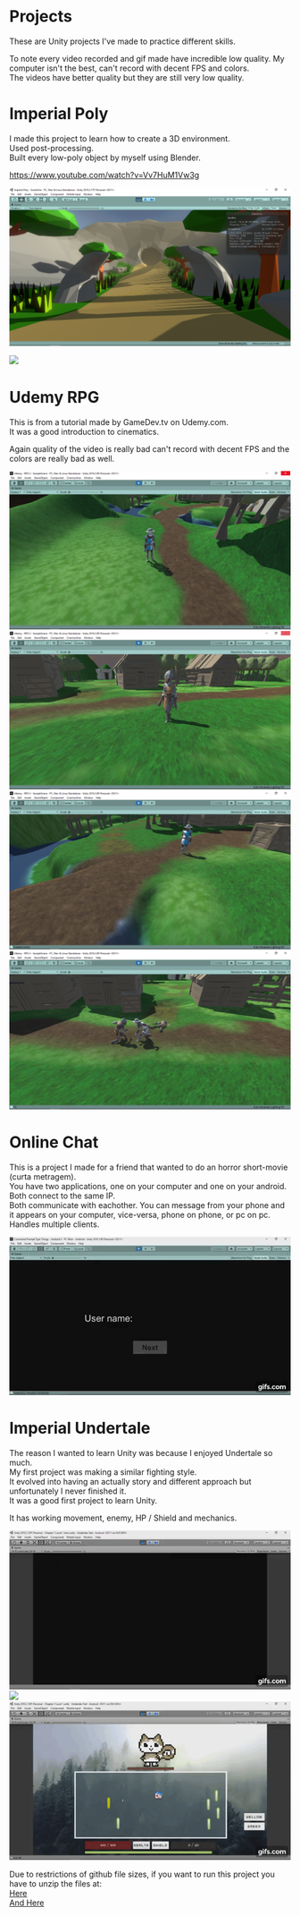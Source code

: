 # Projects

These are Unity projects I've made to practice different skills.

To note every video recorded and gif made have incredible low quality. My computer isn't the best, can't record with decent FPS and colors.\
The videos have better quality but they are still very low quality.

# Imperial Poly

I made this project to learn how to create a 3D environment.\
Used post-processing.\
Built every low-poly object by myself using Blender.

https://www.youtube.com/watch?v=Vv7HuM1Vw3g

![GitHub Logo](/Extras/Pictures/Imperial%20Poly1.png)

<img src="https://github.com/Olbrien/unity-projects/blob/main/Extras/Pictures/ImperialPoly1.gif">

# Udemy RPG 

This is from a tutorial made by GameDev.tv on Udemy.com.\
It was a good introduction to cinematics.

Again quality of the video is really bad can't record with decent FPS and the colors are really bad as well.

![GitHub Logo](https://github.com/Olbrien/unity-projects/blob/main/Extras/Pictures/Udemy%20RPG1.png)\
![GitHub Logo](https://github.com/Olbrien/unity-projects/blob/main/Extras/Pictures/Udemy%20RPG2.png)\
![GitHub Logo](https://github.com/Olbrien/unity-projects/blob/main/Extras/Pictures/Udemy%20RPG3.png)\
![GitHub Logo](https://github.com/Olbrien/unity-projects/blob/main/Extras/Pictures/Udemy%20RPG4.png)

# Online Chat

This is a project I made for a friend that wanted to do an horror short-movie (curta metragem).\
You have two applications, one on your computer and one on your android.\
Both connect to the same IP.\
Both communicate with eachother. You can message from your phone and it appears on your computer, vice-versa, phone on phone, or pc on pc.\
Handles multiple clients.

<img src="https://github.com/Olbrien/unity-projects/blob/main/Extras/Pictures/Communication.gif">


# Imperial Undertale

The reason I wanted to learn Unity was because I enjoyed Undertale so much.\
My first project was making a similar fighting style.\
It evolved into having an actually story and different approach but unfortunately I never finished it.\
It was a good first project to learn Unity.

It has working movement, enemy, HP / Shield and mechanics.

<img src="https://github.com/Olbrien/unity-projects/blob/main/Extras/Pictures/Under1.gif">\
<img src="https://github.com/Olbrien/unity-projects/blob/main/Extras/Pictures/Under2.gif">\
<img src="https://github.com/Olbrien/unity-projects/blob/main/Extras/Pictures/Under3.gif">


Due to restrictions of github file sizes, if you want to run this project you have to unzip the files at:\
[Here](https://github.com/Olbrien/unity-projects/tree/main/Online%20Chat/Command%20Prompt%20Type%20Thingy%20-%20Android%202/Library/il2cpp_android_armeabi-v7a/il2cpp_cache/linkresult_04B992084382901EAD161C7F56B09FEC)\
[And Here](https://github.com/Olbrien/unity-projects/tree/main/Online%20Chat/Command%20Prompt%20Type%20Thingy%20-%20PC%202/Library/il2cpp_android_armeabi-v7a/il2cpp_cache/linkresult_604A4A32EA08D1A0C722FB462F49CF8F)
